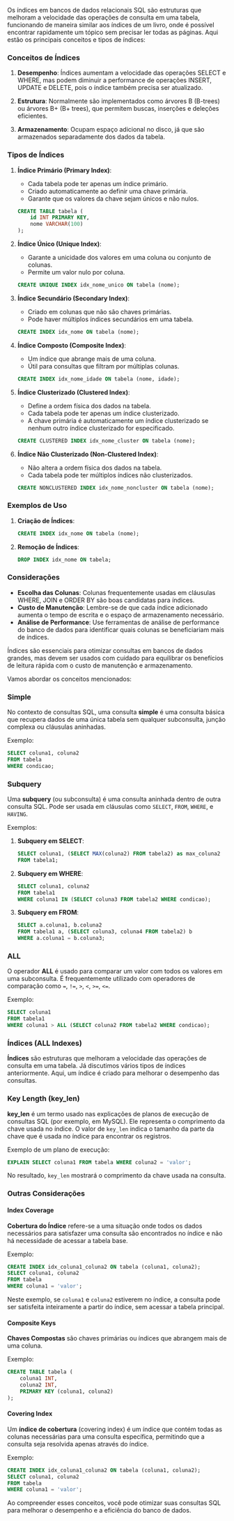 Os índices em bancos de dados relacionais SQL são estruturas que melhoram a velocidade das operações de consulta em uma tabela, funcionando de maneira similar aos índices de um livro, onde é possível encontrar rapidamente um tópico sem precisar ler todas as páginas. Aqui estão os principais conceitos e tipos de índices:

### Conceitos de Índices

1. **Desempenho**: Índices aumentam a velocidade das operações SELECT e WHERE, mas podem diminuir a performance de operações INSERT, UPDATE e DELETE, pois o índice também precisa ser atualizado.

2. **Estrutura**: Normalmente são implementados como árvores B (B-trees) ou árvores B+ (B+ trees), que permitem buscas, inserções e deleções eficientes.

3. **Armazenamento**: Ocupam espaço adicional no disco, já que são armazenados separadamente dos dados da tabela.

### Tipos de Índices

1. **Índice Primário (Primary Index)**:
   - Cada tabela pode ter apenas um índice primário.
   - Criado automaticamente ao definir uma chave primária.
   - Garante que os valores da chave sejam únicos e não nulos.
   ```sql
   CREATE TABLE tabela (
       id INT PRIMARY KEY,
       nome VARCHAR(100)
   );
   ```

2. **Índice Único (Unique Index)**:
   - Garante a unicidade dos valores em uma coluna ou conjunto de colunas.
   - Permite um valor nulo por coluna.
   ```sql
   CREATE UNIQUE INDEX idx_nome_unico ON tabela (nome);
   ```

3. **Índice Secundário (Secondary Index)**:
   - Criado em colunas que não são chaves primárias.
   - Pode haver múltiplos índices secundários em uma tabela.
   ```sql
   CREATE INDEX idx_nome ON tabela (nome);
   ```

4. **Índice Composto (Composite Index)**:
   - Um índice que abrange mais de uma coluna.
   - Útil para consultas que filtram por múltiplas colunas.
   ```sql
   CREATE INDEX idx_nome_idade ON tabela (nome, idade);
   ```

5. **Índice Clusterizado (Clustered Index)**:
   - Define a ordem física dos dados na tabela.
   - Cada tabela pode ter apenas um índice clusterizado.
   - A chave primária é automaticamente um índice clusterizado se nenhum outro índice clusterizado for especificado.
   ```sql
   CREATE CLUSTERED INDEX idx_nome_cluster ON tabela (nome);
   ```

6. **Índice Não Clusterizado (Non-Clustered Index)**:
   - Não altera a ordem física dos dados na tabela.
   - Cada tabela pode ter múltiplos índices não clusterizados.
   ```sql
   CREATE NONCLUSTERED INDEX idx_nome_noncluster ON tabela (nome);
   ```

### Exemplos de Uso

1. **Criação de Índices**:
   ```sql
   CREATE INDEX idx_nome ON tabela (nome);
   ```

2. **Remoção de Índices**:
   ```sql
   DROP INDEX idx_nome ON tabela;
   ```

### Considerações

- **Escolha das Colunas**: Colunas frequentemente usadas em cláusulas WHERE, JOIN e ORDER BY são boas candidatas para índices.
- **Custo de Manutenção**: Lembre-se de que cada índice adicionado aumenta o tempo de escrita e o espaço de armazenamento necessário.
- **Análise de Performance**: Use ferramentas de análise de performance do banco de dados para identificar quais colunas se beneficiariam mais de índices.

Índices são essenciais para otimizar consultas em bancos de dados grandes, mas devem ser usados com cuidado para equilibrar os benefícios de leitura rápida com o custo de manutenção e armazenamento.

Vamos abordar os conceitos mencionados:

### Simple

No contexto de consultas SQL, uma consulta **simple** é uma consulta básica que recupera dados de uma única tabela sem qualquer subconsulta, junção complexa ou cláusulas aninhadas.

Exemplo:
```sql
SELECT coluna1, coluna2
FROM tabela
WHERE condicao;
```

### Subquery

Uma **subquery** (ou subconsulta) é uma consulta aninhada dentro de outra consulta SQL. Pode ser usada em cláusulas como `SELECT`, `FROM`, `WHERE`, e `HAVING`.

Exemplos:

1. **Subquery em SELECT**:
   ```sql
   SELECT coluna1, (SELECT MAX(coluna2) FROM tabela2) as max_coluna2
   FROM tabela1;
   ```

2. **Subquery em WHERE**:
   ```sql
   SELECT coluna1, coluna2
   FROM tabela1
   WHERE coluna1 IN (SELECT coluna3 FROM tabela2 WHERE condicao);
   ```

3. **Subquery em FROM**:
   ```sql
   SELECT a.coluna1, b.coluna2
   FROM tabela1 a, (SELECT coluna3, coluna4 FROM tabela2) b
   WHERE a.coluna1 = b.coluna3;
   ```

### ALL

O operador **ALL** é usado para comparar um valor com todos os valores em uma subconsulta. É frequentemente utilizado com operadores de comparação como `=`, `!=`, `>`, `<`, `>=`, `<=`.

Exemplo:
```sql
SELECT coluna1
FROM tabela1
WHERE coluna1 > ALL (SELECT coluna2 FROM tabela2 WHERE condicao);
```

### Índices (ALL Indexes)

**Índices** são estruturas que melhoram a velocidade das operações de consulta em uma tabela. Já discutimos vários tipos de índices anteriormente. Aqui, um índice é criado para melhorar o desempenho das consultas.

### Key Length (key_len)

**key_len** é um termo usado nas explicações de planos de execução de consultas SQL (por exemplo, em MySQL). Ele representa o comprimento da chave usada no índice. O valor de `key_len` indica o tamanho da parte da chave que é usada no índice para encontrar os registros.

Exemplo de um plano de execução:
```sql
EXPLAIN SELECT coluna1 FROM tabela WHERE coluna2 = 'valor';
```
No resultado, `key_len` mostrará o comprimento da chave usada na consulta.

### Outras Considerações

#### Index Coverage

**Cobertura do Índice** refere-se a uma situação onde todos os dados necessários para satisfazer uma consulta são encontrados no índice e não há necessidade de acessar a tabela base.

Exemplo:
```sql
CREATE INDEX idx_coluna1_coluna2 ON tabela (coluna1, coluna2);
SELECT coluna1, coluna2
FROM tabela
WHERE coluna1 = 'valor';
```
Neste exemplo, se `coluna1` e `coluna2` estiverem no índice, a consulta pode ser satisfeita inteiramente a partir do índice, sem acessar a tabela principal.

#### Composite Keys

**Chaves Compostas** são chaves primárias ou índices que abrangem mais de uma coluna.

Exemplo:
```sql
CREATE TABLE tabela (
    coluna1 INT,
    coluna2 INT,
    PRIMARY KEY (coluna1, coluna2)
);
```

#### Covering Index

Um **índice de cobertura** (covering index) é um índice que contém todas as colunas necessárias para uma consulta específica, permitindo que a consulta seja resolvida apenas através do índice.

Exemplo:
```sql
CREATE INDEX idx_coluna1_coluna2 ON tabela (coluna1, coluna2);
SELECT coluna1, coluna2
FROM tabela
WHERE coluna1 = 'valor';
```

Ao compreender esses conceitos, você pode otimizar suas consultas SQL para melhorar o desempenho e a eficiência do banco de dados.